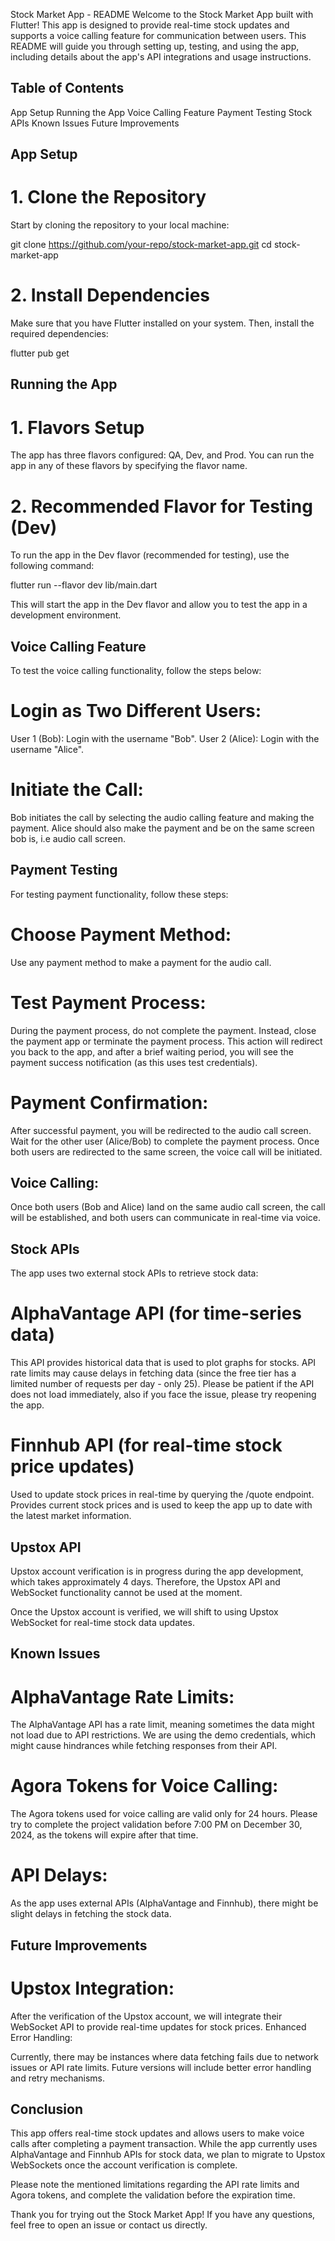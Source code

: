Stock Market App - README
Welcome to the Stock Market App built with Flutter! This app is designed to provide real-time stock updates and supports a voice calling feature for communication between users. This README will guide you through setting up, testing, and using the app, including details about the app's API integrations and usage instructions.

## Table of Contents
App Setup
Running the App
Voice Calling Feature
Payment Testing
Stock APIs
Known Issues
Future Improvements

## App Setup

# 1. Clone the Repository
Start by cloning the repository to your local machine:

git clone https://github.com/your-repo/stock-market-app.git
cd stock-market-app

# 2. Install Dependencies
Make sure that you have Flutter installed on your system. Then, install the required dependencies:

flutter pub get


## Running the App
# 1. Flavors Setup
The app has three flavors configured: QA, Dev, and Prod. You can run the app in any of these flavors by specifying the flavor name.

# 2. Recommended Flavor for Testing (Dev)
To run the app in the Dev flavor (recommended for testing), use the following command:

flutter run --flavor dev lib/main.dart

This will start the app in the Dev flavor and allow you to test the app in a development environment.


## Voice Calling Feature
To test the voice calling functionality, follow the steps below:

# Login as Two Different Users:

User 1 (Bob): Login with the username "Bob".
User 2 (Alice): Login with the username "Alice".

# Initiate the Call:

Bob initiates the call by selecting the audio calling feature and making the payment.
Alice should also make the payment and be on the same screen bob is, i.e audio call screen.


## Payment Testing
For testing payment functionality, follow these steps:

# Choose Payment Method:

Use any payment method to make a payment for the audio call.

# Test Payment Process:

During the payment process, do not complete the payment.
Instead, close the payment app or terminate the payment process.
This action will redirect you back to the app, and after a brief waiting period, you will see the payment success notification (as this uses test credentials).

# Payment Confirmation:

After successful payment, you will be redirected to the audio call screen.
Wait for the other user (Alice/Bob) to complete the payment process.
Once both users are redirected to the same screen, the voice call will be initiated.

## Voice Calling:
Once both users (Bob and Alice) land on the same audio call screen, the call will be established, and both users can communicate in real-time via voice.

## Stock APIs
The app uses two external stock APIs to retrieve stock data:

# AlphaVantage API (for time-series data)

This API provides historical data that is used to plot graphs for stocks.
API rate limits may cause delays in fetching data (since the free tier has a limited number of requests per day - only 25). Please be patient if the API does not load immediately, also if you face the issue, please try reopening the app.

# Finnhub API (for real-time stock price updates)

Used to update stock prices in real-time by querying the /quote endpoint.
Provides current stock prices and is used to keep the app up to date with the latest market information.

## Upstox API
Upstox account verification is in progress during the app development, which takes approximately 4 days. Therefore, the Upstox API and WebSocket functionality cannot be used at the moment.

Once the Upstox account is verified, we will shift to using Upstox WebSocket for real-time stock data updates.


## Known Issues
# AlphaVantage Rate Limits:

The AlphaVantage API has a rate limit, meaning sometimes the data might not load due to API restrictions.
We are using the demo credentials, which might cause hindrances while fetching responses from their API.

# Agora Tokens for Voice Calling:
The Agora tokens used for voice calling are valid only for 24 hours.
Please try to complete the project validation before 7:00 PM on December 30, 2024, as the tokens will expire after that time.

# API Delays:
As the app uses external APIs (AlphaVantage and Finnhub), there might be slight delays in fetching the stock data.

## Future Improvements

# Upstox Integration:
After the verification of the Upstox account, we will integrate their WebSocket API to provide real-time updates for stock prices.
Enhanced Error Handling:

Currently, there may be instances where data fetching fails due to network issues or API rate limits. Future versions will include better error handling and retry mechanisms.


## Conclusion
This app offers real-time stock updates and allows users to make voice calls after completing a payment transaction. While the app currently uses AlphaVantage and Finnhub APIs for stock data, we plan to migrate to Upstox WebSockets once the account verification is complete.

Please note the mentioned limitations regarding the API rate limits and Agora tokens, and complete the validation before the expiration time.

Thank you for trying out the Stock Market App! If you have any questions, feel free to open an issue or contact us directly.
